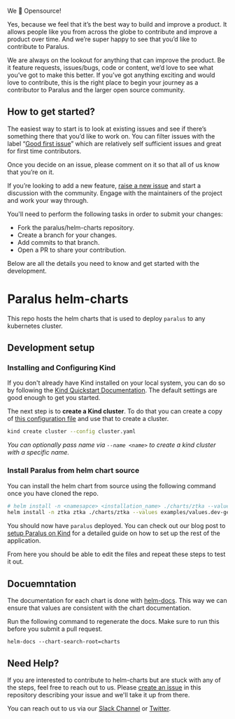 We 💚 Opensource!

Yes, because we feel that it’s the best way to build and improve a product. It allows people like you from across the globe to contribute and improve a product over time. And we’re super happy to see that you’d like to contribute to Paralus.

We are always on the lookout for anything that can improve the product. Be it feature requests, issues/bugs, code or content, we’d love to see what you’ve got to make this better. If you’ve got anything exciting and would love to contribute, this is the right place to begin your journey as a contributor to Paralus and the larger open source community.

## How to get started?

The easiest way to start is to look at existing issues and see if there’s something there that you’d like to work on. You can filter issues with the label “[Good first issue](https://github.com/paralus/helm-charts/issues?q=is%3Aissue+is%3Aopen+label%3A%22good+first+issue%22)” which are relatively self sufficient issues and great for first time contributors.

Once you decide on an issue, please comment on it so that all of us know that you’re on it.

If you’re looking to add a new feature, [raise a new issue](https://github.com/paralus/helm-charts/issues/new) and start a discussion with the community. Engage with the maintainers of the project and work your way through.

You'll need to perform the following tasks in order to submit your changes:

- Fork the paralus/helm-charts repository.
- Create a branch for your changes.
- Add commits to that branch.
- Open a PR to share your contribution.

Below are all the details you need to know and get started with the development.

# Paralus helm-charts

This repo hosts the helm charts that is used to deploy `paralus` to any kubernetes cluster.

## Development setup

### Installing and Configuring Kind

If you don't already have Kind installed on your local system, you can do so by following the [Kind Quickstart Documentation](https://kind.sigs.k8s.io/docs/user/quick-start/). The default settings are good enough to get you started.

The next step is to **create a Kind cluster**. To do that you can create a copy of [this configuration file](https://github.com/paralus/helm-charts/blob/main/docs/kind.config.yaml) and use that to create a cluster.

```bash
kind create cluster --config cluster.yaml
```

*You can optionally pass name via `--name <name>` to create a kind cluster with a specific name.*

### Install Paralus from helm chart source

You can install the helm chart from source using the following command once you have cloned the repo.

``` bash
# helm install -n <namesapce> <installation_name> ./charts/ztka --values <custom_values_file> --create-namespace
helm install -n ztka ztka ./charts/ztka --values examples/values.dev-generic.yaml --create-namespace
```

You should now have `paralus` deployed. You can check out our blog post to [setup Paralus on Kind](https://www.paralus.io/blog/kind-quickstart) for a detailed guide on how to set up the rest of the application.

From here you should be able to edit the files and repeat these steps to test it out.

## Docuemntation

The documentation for each chart is done with [helm-docs](https://github.com/norwoodj/helm-docs). This way we can ensure that values are consistent with the chart documentation.

Run the following command to regenerate the docs. Make sure to run this before you submit a pull request.

``` shell
helm-docs --chart-search-root=charts
```

## Need Help?

If you are interested to contribute to helm-charts but are stuck with any of the steps, feel free to reach out to us. Please [create an issue](https://github.com/paralus/helm-charts/issues/new) in this repository describing your issue and we'll take it up from there.

You can reach out to us via our [Slack Channel](https://join.slack.com/t/paralus/shared_invite/zt-1a9x6y729-ySmAq~I3tjclEG7nDoXB0A) or [Twitter](https://twitter.com/paralus_).
